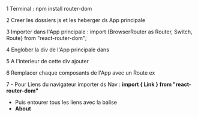1 Terminal : npm install router-dom

2 Creer les dossiers js et les heberger ds App principale

3 Importer dans l'App principale : import {BrowserRouter as Router, Switch, Route} from "react-router-dom";

4 Englober la div de l'App principale dans **<Router></Router>**

5 A l'interieur de cette div ajouter **<Switch></Switch>**

6 Remplacer chaque composants de l'App avec un Route ex **<Route path="/about" component={Acceuil} />**

7 - Pour Liens du navigateur importer ds Nav : **import { Link } from "react-router-dom"**

- Puis entourer tous les liens avec la balise **<Link to="/about"><li>About</li></Link>**
